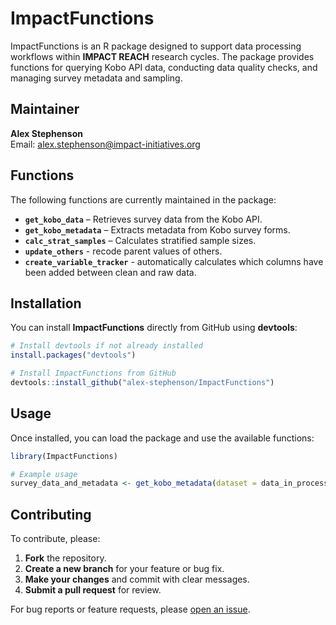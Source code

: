 # ImpactFunctions

ImpactFunctions is an R package designed to support data processing workflows within **IMPACT REACH** research cycles. The package provides functions for querying Kobo API data, conducting data quality checks, and managing survey metadata and sampling.

## Maintainer
**Alex Stephenson**  
Email: [alex.stephenson@impact-initiatives.org](mailto:alex.stephenson@impact-initiatives.org)

## Functions
The following functions are currently maintained in the package:

- **`get_kobo_data`** – Retrieves survey data from the Kobo API.
- **`get_kobo_metadata`** – Extracts metadata from Kobo survey forms.
- **`calc_strat_samples`** – Calculates stratified sample sizes.
- **`update_others`** - recode parent values of others. 
- **`create_variable_tracker`** - automatically calculates which columns have been added between clean and raw data.

## Installation
You can install **ImpactFunctions** directly from GitHub using **devtools**:

```r
# Install devtools if not already installed
install.packages("devtools")

# Install ImpactFunctions from GitHub
devtools::install_github("alex-stephenson/ImpactFunctions")
```

## Usage
Once installed, you can load the package and use the available functions:

```r
library(ImpactFunctions)

# Example usage
survey_data_and_metadata <- get_kobo_metadata(dataset = data_in_processing, asset_id = "antAdT3siLrnjTdfcdYcFY", un = "alex_stephenson")
```

## Contributing
To contribute, please:
1. **Fork** the repository.
2. **Create a new branch** for your feature or bug fix.
3. **Make your changes** and commit with clear messages.
4. **Submit a pull request** for review.

For bug reports or feature requests, please [open an issue](https://github.com/alex-stephenson/ImpactFunctions/issues).

